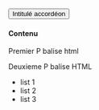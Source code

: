 <section class="fr-accordion">
	<h3 class="fr-accordion__title">
		<button class="fr-accordion__btn" aria-expanded="false" aria-controls="accordion-106">Intitulé accordéon</button>
	</h3>
	<div class="fr-collapse" id="accordion-106">
		<!-- données de test -->
		<h4 id='h4' class="fr-h4">Contenu </h4>
		<p>
			Premier P balise html
		</p>
		<p>
			Deuxieme P balise HTML
		</p>
		<ul>
			<li>list 1</li>
			<li>list 2</li>
			<li>list 3</li>
		</ul>
	</div>
</section>
